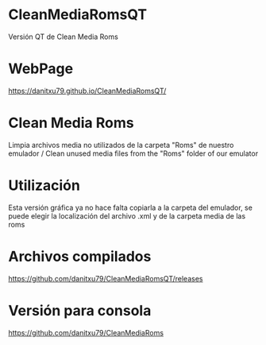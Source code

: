 # CleanMediaRomsQT
Versión QT de Clean Media Roms

# WebPage
https://danitxu79.github.io/CleanMediaRomsQT/

# Clean Media Roms
Limpia archivos media no utilizados de la carpeta "Roms" de nuestro emulador /  Clean unused media files from the "Roms" folder of our emulator

# Utilización
Esta versión gráfica ya no hace falta copiarla a la carpeta del emulador, se puede elegir la localización del archivo .xml y de la carpeta media de las roms

# Archivos compilados
https://github.com/danitxu79/CleanMediaRomsQT/releases

# Versión para consola
https://github.com/danitxu79/CleanMediaRoms

